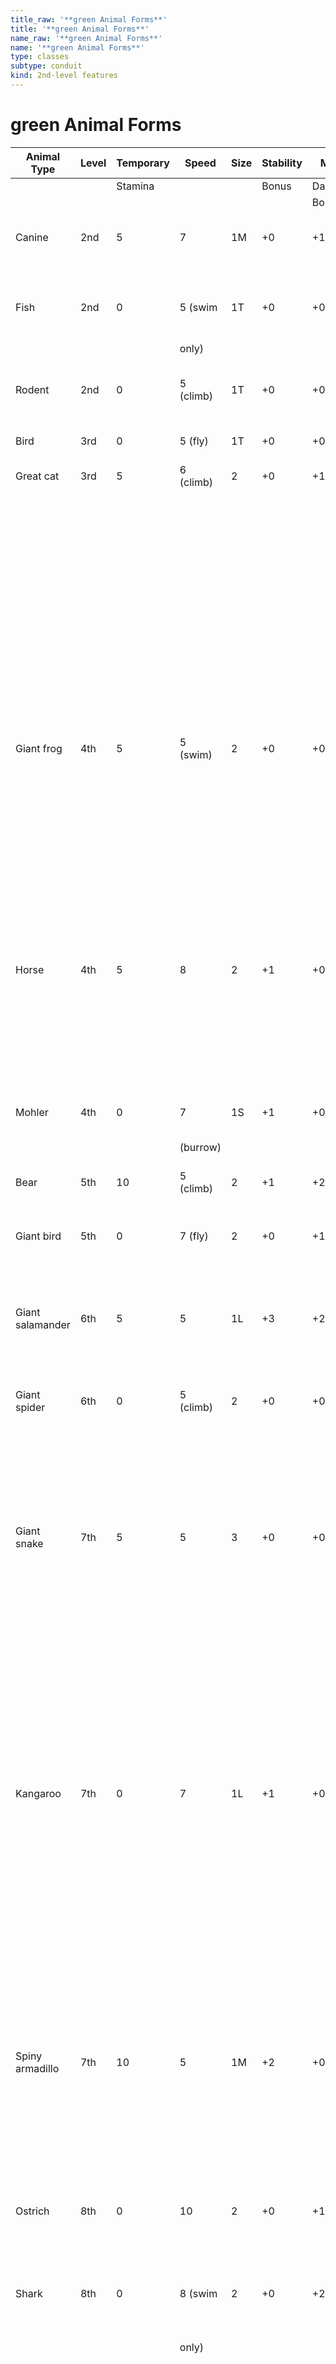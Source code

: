 ```yaml
---
title_raw: '**green Animal Forms**'
title: '**green Animal Forms**'
name_raw: '**green Animal Forms**'
name: '**green Animal Forms**'
type: classes
subtype: conduit
kind: 2nd-level features
---
```


# **green Animal Forms**

| Animal Type        | Level | Temporary | Speed     | Size | Stability | Melee    | Special                                                                          |
| ------------------ | ----- | --------- | --------- | ---- | --------- | -------- | -------------------------------------------------------------------------------- |
|                    |       | Stamina   |           |      | Bonus     | Damage   |                                                                                  |
|                    |       |           |           |      |           | Bonus    |                                                                                  |
| Canine             | 2nd   | 5         | 7         | 1M   | +0        | +1/+1/+1 | You gain an edge on tests that involve                                           |
|                    |       |           |           |      |           |          | smell.                                                                           |
| Fish               | 2nd   | 0         | 5 (swim   | 1T   | +0        | +0/+0/+0 | You can breathe in water but can't                                               |
|                    |       |           | only)     |      |           |          | breathe outside of it.                                                           |
| Rodent             | 2nd   | 0         | 5 (climb) | 1T   | +0        | +0/+0/+0 | You gain an edge on tests that involve                                           |
|                    |       |           |           |      |           |          | smell.                                                                           |
| Bird               | 3rd   | 0         | 5 (fly)   | 1T   | +0        | +0/+0/+0 | --                                                                               |
| Great cat          | 3rd   | 5         | 6 (climb) | 2    | +0        | +1/+1/+1 | As a maneuver, jump up to 3 squares in                                           |
|                    |       |           |           |      |           |          | any direction. If you land on an enemy of                                        |
|                    |       |           |           |      |           |          | you size or smaller, that enemy is knocked                                       |
|                    |       |           |           |      |           |          | prone and you can make a melee free                                              |
|                    |       |           |           |      |           |          | strike against them as part of the                                               |
|                    |       |           |           |      |           |          | maneuver.                                                                        |
| Giant frog         | 4th   | 5         | 5 (swim)  | 2    | +0        | +0/+0/+0 | Your melee free strike has a distance of                                         |
|                    |       |           |           |      |           |          | melee 3. When you take the Advance                                               |
|                    |       |           |           |      |           |          | move action, you can high or long jump up to half your speed in addition to your |
|                    |       |           |           |      |           |          | normal speed.                                                                    |
| Horse              | 4th   | 5         | 8         | 2    | +1        | +0/+0/+0 | You can use the Charge action as a                                               |
|                    |       |           |           |      |           |          | maneuver. You can't use two Charge                                               |
|                    |       |           |           |      |           |          | actions on the same turn.                                                        |
| Mohler             | 4th   | 0         | 7         | 1S   | +1        | +0/+0/+0 | You gain a melee distance bonus of +1.                                           |
|                    |       |           | (burrow)  |      |           |          |                                                                                  |
| Bear               | 5th   | 10        | 5 (climb) | 2    | +1        | +2/+2/+2 | You gain a melee distance bonus of +1.                                           |
| Giant bird         | 5th   | 0         | 7 (fly)   | 2    | +0        | +1/+1/+1 | After making a melee free strike, you can                                        |
|                    |       |           |           |      |           |          | shift up to 3 squares.                                                           |
| Giant salamander   | 6th   | 5         | 5         | 1L   | +3        | +2/+2/+2 | Your melee free strike deals fire damage.                                        |
|                    |       |           |           |      |           |          | You have fire immunity 3.                                                        |
| Giant spider       | 6th   | 0         | 5 (climb) | 2    | +0        | +0/+1/+2 | You have a double edge on melee free                                             |
|                    |       |           |           |      |           |          | strikes against creatures you are hidden                                         |
|                    |       |           |           |      |           |          | from.                                                                            |
| Giant snake        | 7th   | 5         | 5         | 3    | +0        | +0/+1/+2 | Whenever you obtain a tier 2 or tier 3                                           |
|                    |       |           |           |      |           |          | result on a melee free strike, you can                                           |
|                    |       |           |           |      |           |          | automatically grab the target. While                                             |
|                    |       |           |           |      |           |          | grabbed this way, the target takes 2                                             |
|                    |       |           |           |      |           |          | damage at the start of each of their turns.                                      |
| Kangaroo           | 7th   | 0         | 7         | 1L   | +1        | +0/+0/+4 | If you get a critical hit with a melee free                                      |
|                    |       |           |           |      |           |          | strike, the target is dazed (save ends).                                         |
|                    |       |           |           |      |           |          | When you take the Advance move action,                                           |
|                    |       |           |           |      |           |          | you can high or long jump up to half your                                        |
|                    |       |           |           |      |           |          | speed in addition to your normal speed.                                          |
| Spiny armadillo    | 7th   | 10        | 5         | 1M   | +2        | +0/+0/+0 | Whenever you take damage from an                                                 |
|                    |       |           |           |      |           |          | adjacent creature's melee ability, that                                          |
|                    |       |           |           |      |           |          | creature takes 3 damage.                                                         |
| Ostrich            | 8th   | 0         | 10        | 2    | +0        | +1/+1/+1 | Your movement does not provoke                                                   |
|                    |       |           |           |      |           |          | opportunity strikes.                                                             |
| Shark              | 8th   | 0         | 8 (swim   | 2    | +0        | +2/+2/+2 | You can breathe in water but can't                                               |
|                    |       |           | only)     |      |           |          | breathe outside of it. Additionally, you                                         |
|                    |       |           |           |      |           |          | have an edge on strikes against targets                                          |
|                    |       |           |           |      |           |          | who are bleeding or winded.                                                      |
| Giant octopus      | 9th   | 5         | 5 (swim)  | 3    | +2        | +0/+0/+0 | You can breathe in water. Additionally,                                          |
|                    |       |           |           |      |           |          | you can target two creatures or objects                                          |
|                    |       |           |           |      |           |          | with your melee free strike, and a target                                        |
|                    |       |           |           |      |           |          | of your melee free strike is grabbed by you                                      |
|                    |       |           |           |      |           |          | on a tier 2 or tier 3 result. You can have up                                    |
|                    |       |           |           |      |           |          | to eight creatures grabbed.                                                      |
| Rhinoceros         | 9th   | 10        | 8         | 2    | +5        | +2/+2/+2 | Whenever you make a melee free strike as                                         |
|                    |       |           |           |      |           |          | part of the Charge action, it gains an edge.                                     |
| King terror lizard | 10th  | 20        | 5         | 4    | +3        | +2/+2/+2 | Your melee free strike is a 1 burst with the                                     |
|                    |       |           |           |      |           |          | Area keyword and the Strike keyword.                                             |
